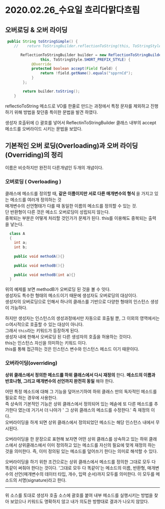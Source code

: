 # 2020.02.26_수요일 흐리다맑다흐림


## 오버로딩 & 오버 라이딩


```java
 public String toStringSimple() {
    //    return ToStringBuilder.reflectionToString(this, ToStringStyle.SIMPLE_STYLE).replace(",", "");

       ReflectionToStringBuilder builder = new ReflectionToStringBuilder(
                this, ToStringStyle.SHORT_PREFIX_STYLE) {
            @Override
            protected boolean accept(Field field) {
                return !field.getName().equals("spprnCd");
            }
        };

        return builder.toString();
    }
```
reflectioToString 메소드로 VO를 한줄로 만드는 과정에서 특정 문자를 제외하고 진행하기 위해 방법을 찾던중 특이한 문법을 발견 하였다.

생성자 호출뒤에 {} 괄호를 넣어서 ReflectinToStringBuilder 클래스 내부의 accept 메소드를 오버라이드 시키는 문법을 보았다.

## 기본적인 오버 로딩(Overloading)과 오버 라이딩(Overriding)의 정리

이름은 비슷하지만 완전히 다른개념인 두개의 개념이다.

### 오버로딩 ( Overloading )
  클래스에 메소드를 정의할 때, __같은 이름이지만 서로 다른 매개변수의 형식__ 을 가지고 있는 메소드를 여러개 정의하는 것  
  매개변수의 선언형태가 다를 때 동일한 이름의 메소드를 정의할 수 있는 것.  
  단 반환형이 다른 것은 메소드 오버로딩이 성립되지 않는다.  
  중복되는 부분은 어떻게 처리할 것인가가 문제가 된다.
  this를 이용해도 중복되는 출력을 낳는다.
 
```java
  class A
  {
    int a;
    int b;
    
    public void methodA(){}
    
    public void methodB(){}
    
    public void methodB(int a){}
  }
```

  위의 예제를 보면 methodB가 오버로딩 된 것을 볼 수 잇다.  
  생성자도 특수한 형태의 메소드이기 때문에 생성자도 오버로딩의 대상이다.  
  생성자의 오버로딩으로 인해서 하나의 클래스를 기반으로 다양한 형태의 인스턴스 생성이 가능하다.  
  
  하지만 생성자는 인스턴스의 생성과정에서만 자동으로 호출될 뿐, 그 이외의 영역에서는 ㅁ여시적으로 호출할 수 있는 대상이 아니다.  
  그래서 `this`라는 키워드가 등장하게 된다.  
  생성자 내에 한해서 오버로딩 된 다른 생성자의 호출을 허용하는 것이다.  
  this는 인스턴스 자신을 의미하는 키워드 이다.  
  this를 통해 접근하는 것은 인스턴스 변수와 인스턴스 메소드 이기 때문이다.  
  
### 오버라이딩(overriding)
  __상위 클래스에서 정의한 메소드를 하위 클래스에서 다시 재정의__ 한다.
  __메소드의 이름과 반호나형, 그리고 매개변수의 선언까지 완전히 동일__ 해야 한다.
  
  어떤 특정 메소드에 대해 그 기능을 덮어쓰기하여 하위 클래스 만의 독자적인 메소드를 필요로 하는 경우에 사용한다.  
  즉 상속의 기본적인 기능은 상위 클래스에서 정의되어 있는 메솓에 또 다른 메소드를 추가한다 였는데 거기서 더 나아가 ' 그 상위 클래스의 메소드를 수정한다.' 즉 재정의 이다.  
  오버라이딩을 하게 되면 상위 클래스에서 정의되었던 메소드는 해당 인스턴스 내에서 무시된다.
  
  오버라이딩을 한 문장으로 표현해 보자면 어떤 상위 클래스를 상속하고 있는 하위 클래스에서 상위클래스에서 이미 정의하고 있는 메소드를 자신의 필요에 맞게 재정의 하는 것을 의미한다. 즉, 이미 정의됭 있는 메소드를 덮어쓰기 한다는 의미로 해석할 수 있다.  
  
  오버라이딩을 하기 위한 조건으로는 상위 클래스에서 메소드를 정의한 그대로 모두 다 똑같이 써줘야 한다는 것이다. '그대로 모두 다 똑같이'는 메소드의 이름, 반환형, 매개변수의 선언(매개변수의 데이터 타입, 개수, 입력 순서)까지 모두를 의미한다. 이 모두를 메소드의 서명(signature)라고 한다.  

------
  
위 소스를 토대로 생성자 호출 소스에 괄호를 붙여 내부 메소드를 실행시키는 방법을 찾아 보았으나 키워드도 명확하지 않고 내가 의도한 방향대로 결과가 나오지 않았다.


